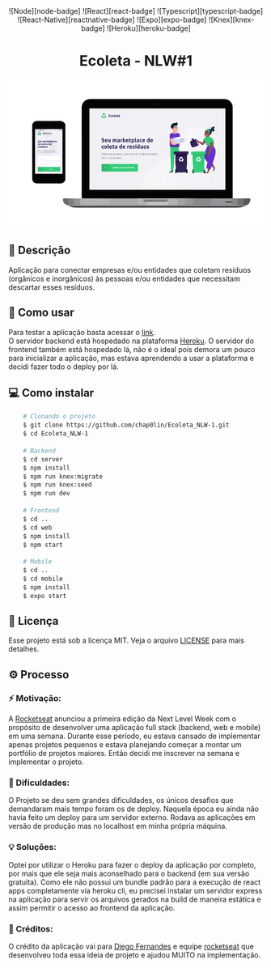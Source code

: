 <!-- VARS -->
[live-demo-url]: https://chap0lin-ecoleta-nlw1-web.herokuapp.com/
[back-end-url]: https://chap0lin-ecoleta-nlw1-server.herokuapp.com/
[react-badge]: https://img.shields.io/badge/react-%5E16.13.1-%2300d8ff
[typescript-badge]: https://img.shields.io/badge/typescript-%5E3.7.5-%232d79c7
[node-badge]: https://img.shields.io/badge/node-v12.9.1-%238bc500
[expo-badge]: https://img.shields.io/badge/expo-~37.0.3-%23000020
[reactnative-badge]: https://img.shields.io/badge/react--native-~0.61.17-%2300d8ff
[knex-badge]: https://img.shields.io/badge/knex-%5E0.21.1-%23e16426
[heroku-badge]: https://img.shields.io/badge/heroku-active-%238052bc

<!-- VARS -->
<div align="center">
![Node][node-badge]
![React][react-badge]
![Typescript][typescript-badge]
![React-Native][reactnative-badge]
![Expo][expo-badge]
![Knex][knex-badge]
![Heroku][heroku-badge]
</div>
<h1 align="center">
    Ecoleta - NLW#1
</h1>

<p align="center" >
    <img alt="Screenshot" title="" src="screenshot.png" width="512" />
</p>

## :memo: Descrição
Aplicação para conectar empresas e/ou entidades que coletam resíduos (orgânicos e inorgânicos) às pessoas e/ou entidades que necessitam descartar esses resíduos.

## :rocket: Como usar
Para testar a aplicação basta acessar o [link][live-demo-url].<br>
O servidor backend está hospedado na plataforma [Heroku][back-end-url].
O servidor do frontend também está hospedado lá, não é o ideal pois demora um pouco para inicializar a aplicação, mas estava aprendendo a usar a plataforma e decidi fazer todo o deploy por lá.
<!--## :book: Features

-->
## :computer: Como instalar
```sh
    # Clonando o projeto
    $ git clone https://github.com/chap0lin/Ecoleta_NLW-1.git
    $ cd Ecoleta_NLW-1
    
    # Backend
    $ cd server
    $ npm install
    $ npm run knex:migrate
    $ npm run knex:seed
    $ npm run dev
    
    # Frontend
    $ cd ..
    $ cd web
    $ npm install
    $ npm start
    
    # Mobile
    $ cd ..
    $ cd mobile
    $ npm install
    $ expo start
```
## :key: Licença
Esse projeto está sob a licença MIT. Veja o arquivo [LICENSE](LICENSE.md) para mais detalhes.
## :gear: Processo
### :zap: Motivação:
A [Rocketseat](https://rocketseat.com.br/) anunciou a primeira edição da Next Level Week com o propósito de desenvolver uma aplicação full stack (backend, web e mobile) em uma semana. Durante esse período, eu estava cansado de implementar apenas projetos pequenos e estava planejando começar a montar um portfólio de projetos maiores. Então decidi me inscrever na semana e implementar o projeto.
### :wrench: Dificuldades:
O Projeto se deu sem grandes dificuldades, os únicos desafios que demandaram mais tempo foram os de deploy. Naquela época eu ainda não havia feito um deploy para um servidor externo. Rodava as aplicações em versão de produção mas no localhost em minha própria máquina.
### :bulb: Soluções:
Optei por utilizar o Heroku para fazer o deploy da aplicação por completo, por mais que ele seja mais aconselhado para o backend (em sua versão gratuita). Como ele não possui um bundle padrão para a execução de react apps completamente via heroku cli, eu precisei instalar um servidor express na aplicação para servir os arquivos gerados na build de maneira estática e assim permitir o acesso ao frontend da aplicação.
### :checkered_flag: Créditos:
O crédito da aplicação vai para [Diego Fernandes](https://github.com/diego3g) e equipe [rocketseat](https://rocketseat.com.br/) que desenvolveu toda essa ideia de projeto e ajudou MUITO na implementação.
